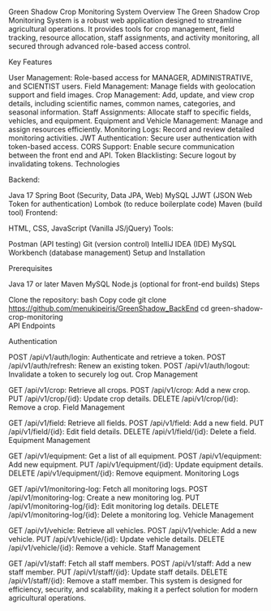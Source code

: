 Green Shadow Crop Monitoring System
Overview
The Green Shadow Crop Monitoring System is a robust web application designed to streamline agricultural operations. It provides tools for crop management, field tracking, resource allocation, staff assignments, and activity monitoring, all secured through advanced role-based access control.

Key Features

User Management: Role-based access for MANAGER, ADMINISTRATIVE, and SCIENTIST users.
Field Management: Manage fields with geolocation support and field images.
Crop Management: Add, update, and view crop details, including scientific names, common names, categories, and seasonal information.
Staff Assignments: Allocate staff to specific fields, vehicles, and equipment.
Equipment and Vehicle Management: Manage and assign resources efficiently.
Monitoring Logs: Record and review detailed monitoring activities.
JWT Authentication: Secure user authentication with token-based access.
CORS Support: Enable secure communication between the front end and API.
Token Blacklisting: Secure logout by invalidating tokens.
Technologies

Backend:

Java 17
Spring Boot (Security, Data JPA, Web)
MySQL
JJWT (JSON Web Token for authentication)
Lombok (to reduce boilerplate code)
Maven (build tool)
Frontend:

HTML, CSS, JavaScript (Vanilla JS/jQuery)
Tools:

Postman (API testing)
Git (version control)
IntelliJ IDEA (IDE)
MySQL Workbench (database management)
Setup and Installation

Prerequisites

Java 17 or later
Maven
MySQL
Node.js (optional for front-end builds)
Steps

Clone the repository:
bash
Copy code
git clone https://github.com/menukipeiris/GreenShadow_BackEnd
cd green-shadow-crop-monitoring  
API Endpoints

Authentication

POST /api/v1/auth/login: Authenticate and retrieve a token.
POST /api/v1/auth/refresh: Renew an existing token.
POST /api/v1/auth/logout: Invalidate a token to securely log out.
Crop Management

GET /api/v1/crop: Retrieve all crops.
POST /api/v1/crop: Add a new crop.
PUT /api/v1/crop/{id}: Update crop details.
DELETE /api/v1/crop/{id}: Remove a crop.
Field Management

GET /api/v1/field: Retrieve all fields.
POST /api/v1/field: Add a new field.
PUT /api/v1/field/{id}: Edit field details.
DELETE /api/v1/field/{id}: Delete a field.
Equipment Management

GET /api/v1/equipment: Get a list of all equipment.
POST /api/v1/equipment: Add new equipment.
PUT /api/v1/equipment/{id}: Update equipment details.
DELETE /api/v1/equipment/{id}: Remove equipment.
Monitoring Logs

GET /api/v1/monitoring-log: Fetch all monitoring logs.
POST /api/v1/monitoring-log: Create a new monitoring log.
PUT /api/v1/monitoring-log/{id}: Edit monitoring log details.
DELETE /api/v1/monitoring-log/{id}: Delete a monitoring log.
Vehicle Management

GET /api/v1/vehicle: Retrieve all vehicles.
POST /api/v1/vehicle: Add a new vehicle.
PUT /api/v1/vehicle/{id}: Update vehicle details.
DELETE /api/v1/vehicle/{id}: Remove a vehicle.
Staff Management

GET /api/v1/staff: Fetch all staff members.
POST /api/v1/staff: Add a new staff member.
PUT /api/v1/staff/{id}: Update staff details.
DELETE /api/v1/staff/{id}: Remove a staff member.
This system is designed for efficiency, security, and scalability, making it a perfect solution for modern agricultural operations.






